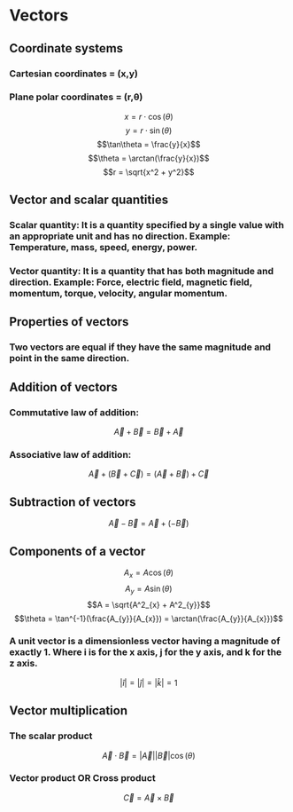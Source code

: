 # Vectors
## Coordinate systems
### Cartesian coordinates = (x,y)
### Plane polar coordinates = (r,θ)
$$x = r \cdot \cos(\theta)$$
$$y = r \cdot \sin(\theta)$$
$$\tan\theta = \frac{y}{x}$$
$$\theta = \arctan(\frac{y}{x})$$
$$r = \sqrt{x^2 + y^2}$$

## Vector and scalar quantities
### Scalar quantity: It is a quantity specified by a single value with an appropriate unit and has no direction. Example: Temperature, mass, speed, energy, power.
### Vector quantity: It is a quantity that has both magnitude and direction. Example: Force, electric field, magnetic field, momentum, torque, velocity, angular momentum.

## Properties of vectors
### Two vectors are equal if they have the same magnitude and point in the same direction.

## Addition of vectors
### Commutative law of addition: 
$$\vec{A} + \vec{B} = \vec{B} + \vec{A}$$
### Associative law of addition:
$$\vec{A} + (\vec{B} + \vec{C}) = (\vec{A} + \vec{B}) + \vec{C}$$

## Subtraction of vectors
$$\vec{A} - \vec{B} = \vec{A} + (-\vec{B})$$

## Components of a vector
$$A_{x} = A\cos(\theta)$$
$$A_{y} = A\sin(\theta)$$
$$A = \sqrt{A^2_{x} + A^2_{y}}$$
$$\theta = \tan^{-1}(\frac{A_{y}}{A_{x}}) = \arctan(\frac{A_{y}}{A_{x}})$$
### A unit vector is a dimensionless vector having a magnitude of exactly 1. Where i is for the x axis, j for the y axis, and k for the z axis.
$$|\hat{i}| = |\hat{j}| = |\hat{k}| = 1$$

## Vector multiplication
### The scalar product

$$\vec{A} \cdot \vec{B} = |\vec{A}||\vec{B}| \cos(\theta)$$

### Vector product OR Cross product
$$\vec{C} = \vec{A} \times \vec{B} $$
